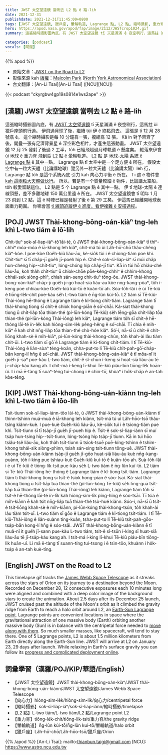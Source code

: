 ```yaml
---
title: JWST 太空望遠鏡 當咧去 L2 點 ê 路-lih
date: 2021-12-31
publishdate: 2021-12-31T11:45:00+0800
tags: [JWST 太空望遠鏡, 獵戶座, 暈輪軌道, Lagrange 點, L2 點, 縮時攝影, 重力脊, 月球, 地球, 引力, 向心力]
hero: https://apod.nasa.gov/apod/fap/image/2112/JWSTcrop1024.gif
summary: 這張縮時攝影圖內底，有 JWST 太空望遠鏡 tī 天星滿滿 ê 夜空咧行，這馬拄 ùi 獵戶座頭前行過。伊飛過月球了後，繼續 tùi 伊 ê 終點飛去。

categories: [podcast]
vocals: [阿錕]
---
```


{{% apod %}}

- 原始文章：[JWST on the Road to L2](https://apod.nasa.gov/apod/ap211231.html)
- 影像來源 kah [版權][copyright]：[Malcolm Park](http://www.photopark.ca/) ([North York Astronomical Association](http://www.nyaa.ca/))
- 台文翻譯：[An-Li Tsai][An-Li Tsai] ([NCU][NCU])

{{< podcast "ckyrgbw4gp19s0814e1ws2ape" >}}

## [漢羅] JWST 太空望遠鏡 當咧去 L2 點 ê 路-lih
這張縮時攝影圖內底，有 [JWST 太空望遠鏡][James Webb Space Telescope] tī 天星滿滿 ê 夜空咧行，這馬拄 ùi 獵戶座頭前行過。
伊飛過月球了後，繼續 tùi 伊 ê 終點飛去。
這張是 tī 12 月 28 號翕 ê。
這个縮時攝影是每 10 分鐘翕一張，攏總翕 12 張。
Kā in 對予齊齊了後，閣疊一張有足濟背景星 ê 深空彩色相片，才產生這張動畫。
JWST 太空望遠鏡 12 月 25 發射了後過 2 工半，to̍h 已經飛超過月球軌道 ê 懸度矣。
紲落來伊會 ùi 地球 ê 重力脊 飛到踅 L2 點 ê 暈輪軌道。
L2 點 是 [地球-太陽 系統 ê Lagrange 點][Earth-Sun Lagrange point] ê 其中一點。
Lagrange 點 tī 太空中是一个足方便 ê 所在。
假設太空中有一粒大天體（比論講地球）踅另外一粒大天體（比論講太陽）leh 行，Lagrange 點 to̍h 是這个系統內底 引力 kah 向心力平衡 ê 所在。
Tī 遮 ê 物件會 [kah 這兩粒大天體做伙行][move along with them]。
所以，若是有一个質量較細 ê 物件，比論講太空船，to̍h 較愛留踮這位。
L2 點是 5 个 Lagrange 點 ê 其中一點。
伊 tī 地球-太陽 ê 連線頂懸，差不多離地球 150 萬公里遠 ê 所在。
JWST 太空望遠鏡會 tī 明年 1 月 23 飛到 L2 點，這 ê 時陣已經是發射了後 ê 第 29 工矣。
伊這馬已經離開地球表面重力範圍。
你嘛會當 [tī 線頂追蹤伊 ê 進度，看伊複雜 ê 安搭過程][progress and complicated deployment online]。

## [POJ] JWST Thài-khong-bōng-oán-kiàⁿ tng-leh khì L-two tiám ê lō͘-lih
Chit-tiuⁿ sok-sî-liap-iáⁿ-tô͘ lāi-té, ū JWST thài-khong-bōng-oán-kiàⁿ tī thiⁿ-chhiⁿ móa-móa ê iā-khong leh kiâⁿ, chit-má tú ùi La̍h-hō͘-chō thâu-chêng kiâⁿ-kòe.
I poe-kòe Goe̍h-kiû liáu-āu, kè-sio̍k tùi i ê chiong-tiám poe khì.
Chit-tiuⁿ sī tī cha̍p-jī goe̍h jī-poeh hip ê.
Chit-ê sok-sî-liap-iáⁿ sī múi cha̍p hun-cheng hip--chi̍t-tiuⁿ, lóng-chóng hip cha̍p-jī tiuⁿ.
Kā in tùi hō͘ chiâu-chê liáu-āu, koh tha̍h chi̍t-tiuⁿ ū chiok-chōe pōe-kéng-chhiⁿ ê chhim-khong chhái-sek siòng-phìⁿ, chiah sán-seng chit-tiuⁿ tōng-ōe.
JWST thài-khong-bōng-oán-kiàⁿ cha̍p-jī goe̍h jī-gō͘ hoat-siā liáu-āu kòe nn̄g-kang-pòaⁿ, to̍h í-keng poe chhiau-kòe Goe̍h-kiû kúi-tō ê koân-tō͘ ah.
Sòa-lo̍h-lâi i ē ùi Tē-kiû ê tiōng-le̍k-chit poe-kàu se̍h L-two tiám ê n̄g-lûn kúi-tō.
L2 tiám sī Tē-kiû-Thài-iông hē-thóng ê Lagrange tiám ê kî-tiong chi̍t-tiám.
Lagrange tiám tī thài-khong tiong sī chi̍t-ê chiok hong-piān ê só͘-chāi.
Ká-siat thài-khong tiong ū chi̍t-lia̍p tōa thian-thé (pí-lūn-kóng Tē-kiû) se̍h lēng-gōa chi̍t-lia̍p tōa thian-thé (pí-lūn-kóng Thài-iông) leh kiâⁿ, Lagrange tiám to̍h sī chit-ê hē-thóng lāi-té ín-le̍k kah hiòng-sim-le̍k pêng-hêng ê só͘-chāi.
Tī chia ê mi̍h-kiāⁿ ē kah chit nn̄g-lia̍p tōa thian-thé chò-hóe kiâⁿ.
Só͘-í, nā-sī ū chi̍t-ê chit-liōng khah-sè ê mi̍h-kiāⁿ, pí-lūn-kóng thài-khong-chûn, to̍h khah-ài lâu tiàm chit-ūi.
L-two tiám sī gō͘ ê Lagrange tiám ê kî-tiong chi̍t-tiám.
I tī Tē-kiû-Thài-iông ê liân-sòaⁿ téng-koân, chha-put-to lî Tē-kiû chi̍t-pah-gō͘-cha̍p-bān kong-lí hn̄g ê só͘-chāi.
JWST thài-khong-bōng-oán-kiàⁿ ē tī môa-nî it goe̍h jī-saⁿ poe-kàu L-two tiám, chit-ê sî-chūn í-keng sī hoat-siā liáu-āu tē jī-cha̍p-káu kang ah.
I chit-má í-keng lī-khui Tē-kiû piáu-bīn tiōng-le̍k hoān-ûi.
Lí mā ē-tàng tī soaⁿ-téng tui-chong i ê chìn-tō͘, khòaⁿ i ho̍k-cha̍p ê an-tah kòe-têng.

## [KIP] JWST Thài-khong-bōng-uán-kiànn tng-leh khì L-two tiám ê lōo-lih
Tsit-tiunn sok-sî-liap-iánn-tôo lāi-té, ū JWST thài-khong-bōng-uán-kiànn tī thinn-tshinn muá-muá ê iā-khong leh kiânn, tsit-má tú uì La̍h-hōo-tsō thâu-tsîng kiânn-kuè.
I pue-kuè Gue̍h-kiû liáu-āu, kè-sio̍k tuì i ê tsiong-tiám pue khì.
Tsit-tiunn sī tī tsa̍p-jī gue̍h jī-pueh hip ê.
Tsit-ê sok-sî-liap-iánn sī muí tsa̍p hun-tsing hip--tsi̍t-tiunn, lóng-tsóng hip tsa̍p-jī tiunn.
Kā in tuì hōo tsiâu-tsê liáu-āu, koh tha̍h tsi̍t-tiunn ū tsiok-tsuē puē-kíng-tshinn ê tshim-khong tshái-sik siòng-phìnn, tsiah sán-sing tsit-tiunn tōng-uē.
JWST thài-khong-bōng-uán-kiànn tsa̍p-jī gue̍h jī-gōo huat-siā liáu-āu kuè nn̄g-kang-puànn, to̍h í-king pue tshiau-kuè Gue̍h-kiû kuí-tō ê kuân-tōo ah.
Suà-lo̍h-lâi i ē uì Tē-kiû ê tiōng-li̍k-tsit pue-kàu se̍h L-two tiám ê n̄g-lûn kuí-tō.
L2 tiám sī Tē-kiû-Thài-iông hē-thóng ê Lagrange tiám ê kî-tiong tsi̍t-tiám.
Lagrange tiám tī thài-khong tiong sī tsi̍t-ê tsiok hong-piān ê sóo-tsāi.
Ká-siat thài-khong tiong ū tsi̍t-lia̍p tuā thian-thé (pí-lūn-kóng Tē-kiû) se̍h līng-guā tsi̍t-lia̍p tuā thian-thé (pí-lūn-kóng Thài-iông) leh kiânn, Lagrange tiám to̍h sī tsit-ê hē-thóng lāi-té ín-li̍k kah hiòng-sim-li̍k pîng-hîng ê sóo-tsāi.
Tī tsia ê mi̍h-kiānn ē kah tsit nn̄g-lia̍p tuā thian-thé tsò-hué kiânn.
Sóo-í, nā-sī ū tsi̍t-ê tsit-liōng khah-sè ê mi̍h-kiānn, pí-lūn-kóng thài-khong-tsûn, to̍h khah-ài lâu tiàm tsit-uī.
L-two tiám sī gōo ê Lagrange tiám ê kî-tiong tsi̍t-tiám.
I tī Tē-kiû-Thài-iông ê liân-suànn tíng-kuân, tsha-put-to lî Tē-kiû tsi̍t-pah-gōo-tsa̍p-bān kong-lí hn̄g ê sóo-tsāi.
JWST thài-khong-bōng-uán-kiànn ē tī muâ-nî it gue̍h jī-sann pue-kàu L-two tiám, tsit-ê sî-tsūn í-king sī huat-siā liáu-āu tē jī-tsa̍p-káu kang ah.
I tsit-má í-king lī-khui Tē-kiû piáu-bīn tiōng-li̍k huān-uî.
Lí mā ē-tàng tī suann-tíng tui-tsong i ê tsìn-tōo, khuànn i ho̍k-tsa̍p ê an-tah kuè-tîng.

## [English] JWST on the Road to L2

This timelapse gif tracks the [James Webb Space Telescope][James Webb Space Telescope] as it streaks across the stars of Orion on its journey to a destination beyond the Moon.
Recorded on December 28, 12 consecutive exposures each 10 minutes long were aligned and combined with a deep color image of the background stars to create the animation.
About 2.5 days after its December 25 launch, JWST cruised past the altitude of the Moon's orbit as it climbed the gravity ridge from Earth to reach a halo orbit around L2, an [Earth-Sun Lagrange point][Earth-Sun Lagrange point].
Lagrange points are convenient locations in space where the gravitational attraction of one massive body (Earth) orbiting another massive body (Sun) is in balance with the centripetal force needed to [move along with them][move along with them].
So much smaller masses, like spacecraft, will tend to stay there.
One of 5 Lagrange points, L2 is about 1.5 million kilometers from Earth directly along the Earth-Sun line.
JWST will arrive at L2 on January 23, 29 days after launch.
While relaxing in Earth's surface gravity you can follow its [progress and complicated deployment online][progress and complicated deployment online].

## 詞彙學習（漢羅/POJ/KIP/華語/English）
- 【JWST 太空望遠鏡】JWST thài-khong-bōng-oán-kiàⁿ/JWST thài-khong-bōng-uán-kiànn/JWST 太空望遠鏡/James Webb Space Telescope
- 【向心力】hiòng-sim-le̍k/hiòng-sim-li̍k/向心力/centripetal force
- 【縮時攝影】sok-sî-liap-iáⁿ/sok-sî-liap-iánn/縮時攝影/timelapse
- 【L2 點】L-two tiám/L-two tiám/L2 點/Lagrange point L2
- 【重力脊】tiōng-le̍k-chit/tiōng-li̍k-tsit/重力脊/the gravity ridge
- 【暈輪軌道】n̄g-lûn kúi-tō/n̄g-lûn kuí-tō/暈輪軌道/halo orbit
- 【獵戶座】La̍h-hō͘-chō/La̍h-hōo-tsō/獵戶座/Orion


{{% /apod %}}
[An-Li Tsai]: mailto:thianbun.taigi@gmail.com
[NCU]: https://www.astro.ncu.edu.tw

[copyright]: https://apod.nasa.gov/apod/fap/lib/about_apod.html#srapply

[James Webb Space Telescope]:https://webbtelescope.org/
[Earth-Sun Lagrange point]:https://solarsystem.nasa.gov/resources/754/what-is-a-lagrange-point/
[move along with them]:https://upload.wikimedia.org/wikipedia/commons/d/d0/Lagrangian_points_equipotential.gif
[progress and complicated deployment online]:https://jwst.nasa.gov/content/webbLaunch/whereIsWebb.html
